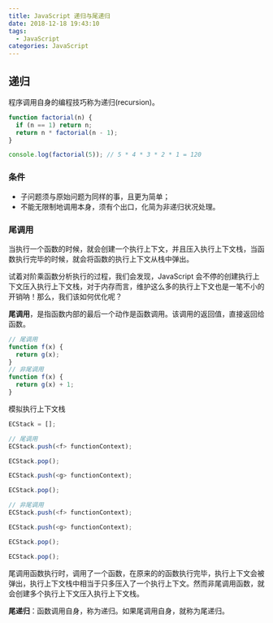 ```yaml
---
title: JavaScript 递归与尾递归
date: 2018-12-18 19:43:10
tags:
  - JavaScript
categories: JavaScript
---
```


## 递归

程序调用自身的编程技巧称为递归(recursion)。

```js
function factorial(n) {
  if (n == 1) return n;
  return n * factorial(n - 1);
}

console.log(factorial(5)); // 5 * 4 * 3 * 2 * 1 = 120
```

### 条件

- 子问题须与原始问题为同样的事，且更为简单；
- 不能无限制地调用本身，须有个出口，化简为非递归状况处理。

<!-- more -->

### 尾调用

当执行一个函数的时候，就会创建一个执行上下文，并且压入执行上下文栈，当函数执行完毕的时候，就会将函数的执行上下文从栈中弹出。

试着对阶乘函数分析执行的过程，我们会发现，JavaScript 会不停的创建执行上下文压入执行上下文栈，对于内存而言，维护这么多的执行上下文也是一笔不小的开销呐！那么，我们该如何优化呢？

**尾调用**，是指函数内部的最后一个动作是函数调用。该调用的返回值，直接返回给函数。

```js
// 尾调用
function f(x) {
  return g(x);
}
// 非尾调用
function f(x) {
  return g(x) + 1;
}
```

模拟执行上下文栈

```js
ECStack = [];

// 尾调用
ECStack.push(<f> functionContext);

ECStack.pop();

ECStack.push(<g> functionContext);

ECStack.pop();

// 非尾调用
ECStack.push(<f> functionContext);

ECStack.push(<g> functionContext);

ECStack.pop();

ECStack.pop();
```

尾调用函数执行时，调用了一个函数，在原来的的函数执行完毕，执行上下文会被弹出，执行上下文栈中相当于只多压入了一个执行上下文。然而非尾调用函数，就会创建多个执行上下文压入执行上下文栈。

**尾递归**：函数调用自身，称为递归。如果尾调用自身，就称为尾递归。
